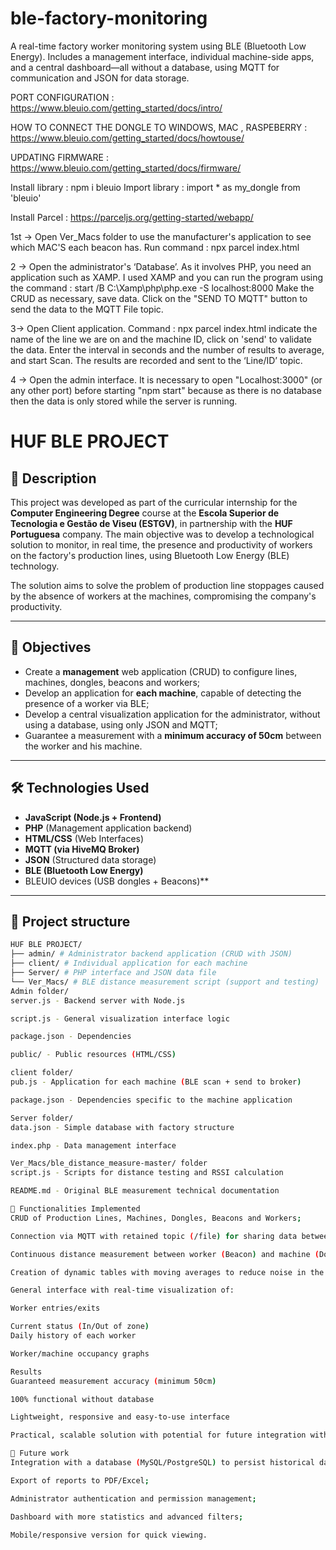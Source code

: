 # ble-factory-monitoring
A real-time factory worker monitoring system using BLE (Bluetooth Low Energy). Includes a management interface, individual machine-side apps, and a central dashboard—all without a database, using MQTT for communication and JSON for data storage.

PORT CONFIGURATION : https://www.bleuio.com/getting_started/docs/intro/

HOW TO CONNECT THE DONGLE TO WINDOWS, MAC , RASPEBERRY : https://www.bleuio.com/getting_started/docs/howtouse/

UPDATING FIRMWARE : https://www.bleuio.com/getting_started/docs/firmware/

Install library : npm i bleuio
Import library : import * as my_dongle from 'bleuio'

Install Parcel : https://parceljs.org/getting-started/webapp/

1st -> Open Ver_Macs folder to use the manufacturer's application to see which MAC'S each beacon has.
Run command : npx parcel index.html

2 -> Open the administrator's ‘Database’. As it involves PHP, you need an application such as XAMP. I used XAMP and you can run the program using the command :
 start /B C:\Xamp\php\php.exe -S localhost:8000
Make the CRUD as necessary, save data. Click on the "SEND TO MQTT" button to send the data to the MQTT File topic. 

3-> Open Client application. Command : npx parcel index.html
indicate the name of the line we are on and the machine ID, click on 'send' to validate the data. Enter the interval in seconds and the number of results to average, and start Scan. The results are recorded and sent to the ‘Line/ID’ topic.

4 -> Open the admin interface. It is necessary to open "Localhost:3000" (or any other port) before starting "npm start" because as there is no database then the data is only stored while the server is running.




# HUF BLE PROJECT

## 📌 Description

This project was developed as part of the curricular internship for the **Computer Engineering Degree** course at the **Escola Superior de Tecnologia e Gestão de Viseu (ESTGV)**, in partnership with the **HUF Portuguesa** company. The main objective was to develop a technological solution to monitor, in real time, the presence and productivity of workers on the factory's production lines, using Bluetooth Low Energy (BLE) technology.

The solution aims to solve the problem of production line stoppages caused by the absence of workers at the machines, compromising the company's productivity.

---

## 🧠 Objectives

- Create a **management** web application (CRUD) to configure lines, machines, dongles, beacons and workers;
- Develop an application for **each machine**, capable of detecting the presence of a worker via BLE;
- Develop a central visualization application for the administrator, without using a database, using only JSON and MQTT;
- Guarantee a measurement with a **minimum accuracy of 50cm** between the worker and his machine.

---

## 🛠️ Technologies Used

- **JavaScript (Node.js + Frontend)**
- **PHP** (Management application backend)
- **HTML/CSS** (Web Interfaces)
- **MQTT (via HiveMQ Broker)**
- **JSON** (Structured data storage)
- **BLE (Bluetooth Low Energy)**
- BLEUIO devices (USB dongles + Beacons)**

---


## 📂 Project structure

```bash
HUF BLE PROJECT/
├── admin/ # Administrator backend application (CRUD with JSON)
├── client/ # Individual application for each machine
├── Server/ # PHP interface and JSON data file
└── Ver_Macs/ # BLE distance measurement script (support and testing)
Admin folder/
server.js - Backend server with Node.js

script.js - General visualization interface logic

package.json - Dependencies

public/ - Public resources (HTML/CSS)

client folder/
pub.js - Application for each machine (BLE scan + send to broker)

package.json - Dependencies specific to the machine application

Server folder/
data.json - Simple database with factory structure

index.php - Data management interface

Ver_Macs/ble_distance_measure-master/ folder
script.js - Scripts for distance testing and RSSI calculation

README.md - Original BLE measurement technical documentation

🧪 Functionalities Implemented
CRUD of Production Lines, Machines, Dongles, Beacons and Workers;

Connection via MQTT with retained topic (/file) for sharing data between applications;

Continuous distance measurement between worker (Beacon) and machine (Dongle);

Creation of dynamic tables with moving averages to reduce noise in the data;

General interface with real-time visualization of:

Worker entries/exits

Current status (In/Out of zone)
Daily history of each worker

Worker/machine occupancy graphs

Results
Guaranteed measurement accuracy (minimum 50cm)

100% functional without database

Lightweight, responsive and easy-to-use interface

Practical, scalable solution with potential for future integration with databases

🔮 Future work
Integration with a database (MySQL/PostgreSQL) to persist historical data;

Export of reports to PDF/Excel;

Administrator authentication and permission management;

Dashboard with more statistics and advanced filters;

Mobile/responsive version for quick viewing.

